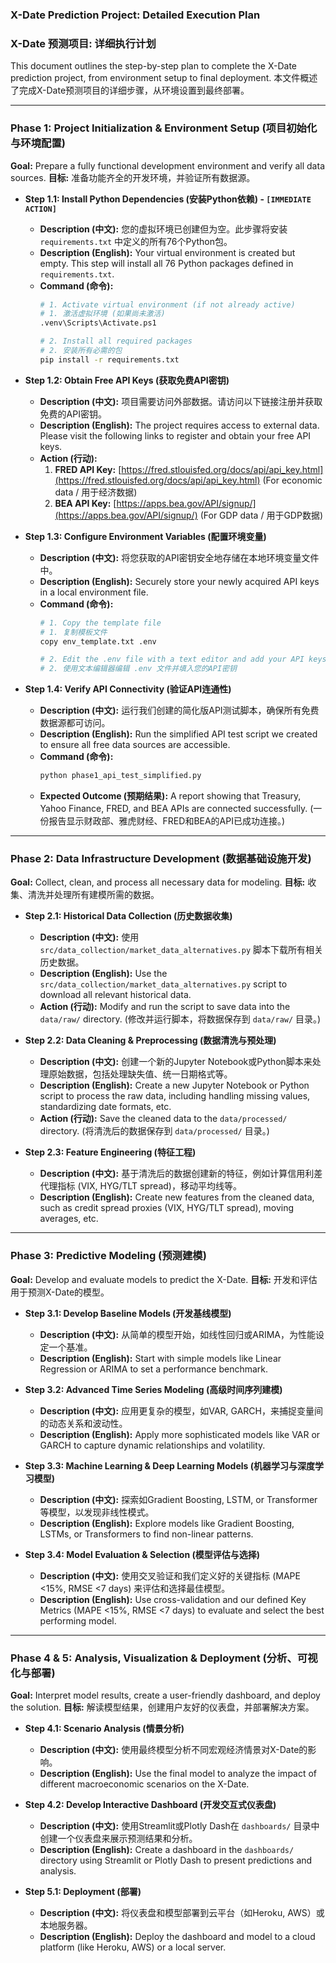 ### **X-Date Prediction Project: Detailed Execution Plan**
### **X-Date 预测项目: 详细执行计划**

This document outlines the step-by-step plan to complete the X-Date prediction project, from environment setup to final deployment.
本文件概述了完成X-Date预测项目的详细步骤，从环境设置到最终部署。

---

### **Phase 1: Project Initialization & Environment Setup (项目初始化与环境配置)**
**Goal:** Prepare a fully functional development environment and verify all data sources.
**目标:** 准备功能齐全的开发环境，并验证所有数据源。

*   **Step 1.1: Install Python Dependencies (安装Python依赖) - `[IMMEDIATE ACTION]`**
    *   **Description (中文):** 您的虚拟环境已创建但为空。此步骤将安装 `requirements.txt` 中定义的所有76个Python包。
    *   **Description (English):** Your virtual environment is created but empty. This step will install all 76 Python packages defined in `requirements.txt`.
    *   **Command (命令):**
        ```bash
        # 1. Activate virtual environment (if not already active)
        # 1. 激活虚拟环境 (如果尚未激活)
        .venv\Scripts\Activate.ps1

        # 2. Install all required packages
        # 2. 安装所有必需的包
        pip install -r requirements.txt
        ```

*   **Step 1.2: Obtain Free API Keys (获取免费API密钥)**
    *   **Description (中文):** 项目需要访问外部数据。请访问以下链接注册并获取免费的API密钥。
    *   **Description (English):** The project requires access to external data. Please visit the following links to register and obtain your free API keys.
    *   **Action (行动):**
        1.  **FRED API Key:** [https://fred.stlouisfed.org/docs/api/api_key.html](https://fred.stlouisfed.org/docs/api/api_key.html) (For economic data / 用于经济数据)
        2.  **BEA API Key:** [https://apps.bea.gov/API/signup/](https://apps.bea.gov/API/signup/) (For GDP data / 用于GDP数据)

*   **Step 1.3: Configure Environment Variables (配置环境变量)**
    *   **Description (中文):** 将您获取的API密钥安全地存储在本地环境变量文件中。
    *   **Description (English):** Securely store your newly acquired API keys in a local environment file.
    *   **Command (命令):**
        ```bash
        # 1. Copy the template file
        # 1. 复制模板文件
        copy env_template.txt .env

        # 2. Edit the .env file with a text editor and add your API keys
        # 2. 使用文本编辑器编辑 .env 文件并填入您的API密钥
        ```

*   **Step 1.4: Verify API Connectivity (验证API连通性)**
    *   **Description (中文):** 运行我们创建的简化版API测试脚本，确保所有免费数据源都可访问。
    *   **Description (English):** Run the simplified API test script we created to ensure all free data sources are accessible.
    *   **Command (命令):**
        ```bash
        python phase1_api_test_simplified.py
        ```
    *   **Expected Outcome (预期结果):** A report showing that Treasury, Yahoo Finance, FRED, and BEA APIs are connected successfully. (一份报告显示财政部、雅虎财经、FRED和BEA的API已成功连接。)

---

### **Phase 2: Data Infrastructure Development (数据基础设施开发)**
**Goal:** Collect, clean, and process all necessary data for modeling.
**目标:** 收集、清洗并处理所有建模所需的数据。

*   **Step 2.1: Historical Data Collection (历史数据收集)**
    *   **Description (中文):** 使用 `src/data_collection/market_data_alternatives.py` 脚本下载所有相关历史数据。
    *   **Description (English):** Use the `src/data_collection/market_data_alternatives.py` script to download all relevant historical data.
    *   **Action (行动):** Modify and run the script to save data into the `data/raw/` directory. (修改并运行脚本，将数据保存到 `data/raw/` 目录。)

*   **Step 2.2: Data Cleaning & Preprocessing (数据清洗与预处理)**
    *   **Description (中文):** 创建一个新的Jupyter Notebook或Python脚本来处理原始数据，包括处理缺失值、统一日期格式等。
    *   **Description (English):** Create a new Jupyter Notebook or Python script to process the raw data, including handling missing values, standardizing date formats, etc.
    *   **Action (行动):** Save the cleaned data to the `data/processed/` directory. (将清洗后的数据保存到 `data/processed/` 目录。)

*   **Step 2.3: Feature Engineering (特征工程)**
    *   **Description (中文):** 基于清洗后的数据创建新的特征，例如计算信用利差代理指标 (VIX, HYG/TLT spread)，移动平均线等。
    *   **Description (English):** Create new features from the cleaned data, such as credit spread proxies (VIX, HYG/TLT spread), moving averages, etc.

---

### **Phase 3: Predictive Modeling (预测建模)**
**Goal:** Develop and evaluate models to predict the X-Date.
**目标:** 开发和评估用于预测X-Date的模型。

*   **Step 3.1: Develop Baseline Models (开发基线模型)**
    *   **Description (中文):** 从简单的模型开始，如线性回归或ARIMA，为性能设定一个基准。
    *   **Description (English):** Start with simple models like Linear Regression or ARIMA to set a performance benchmark.

*   **Step 3.2: Advanced Time Series Modeling (高级时间序列建模)**
    *   **Description (中文):** 应用更复杂的模型，如VAR, GARCH，来捕捉变量间的动态关系和波动性。
    *   **Description (English):** Apply more sophisticated models like VAR or GARCH to capture dynamic relationships and volatility.

*   **Step 3.3: Machine Learning & Deep Learning Models (机器学习与深度学习模型)**
    *   **Description (中文):** 探索如Gradient Boosting, LSTM, or Transformer等模型，以发现非线性模式。
    *   **Description (English):** Explore models like Gradient Boosting, LSTMs, or Transformers to find non-linear patterns.

*   **Step 3.4: Model Evaluation & Selection (模型评估与选择)**
    *   **Description (中文):** 使用交叉验证和我们定义好的关键指标 (MAPE <15%, RMSE <7 days) 来评估和选择最佳模型。
    *   **Description (English):** Use cross-validation and our defined Key Metrics (MAPE <15%, RMSE <7 days) to evaluate and select the best performing model.

---

### **Phase 4 & 5: Analysis, Visualization & Deployment (分析、可视化与部署)**
**Goal:** Interpret model results, create a user-friendly dashboard, and deploy the solution.
**目标:** 解读模型结果，创建用户友好的仪表盘，并部署解决方案。

*   **Step 4.1: Scenario Analysis (情景分析)**
    *   **Description (中文):** 使用最终模型分析不同宏观经济情景对X-Date的影响。
    *   **Description (English):** Use the final model to analyze the impact of different macroeconomic scenarios on the X-Date.

*   **Step 4.2: Develop Interactive Dashboard (开发交互式仪表盘)**
    *   **Description (中文):** 使用Streamlit或Plotly Dash在 `dashboards/` 目录中创建一个仪表盘来展示预测结果和分析。
    *   **Description (English):** Create a dashboard in the `dashboards/` directory using Streamlit or Plotly Dash to present predictions and analysis.

*   **Step 5.1: Deployment (部署)**
    *   **Description (中文):** 将仪表盘和模型部署到云平台（如Heroku, AWS）或本地服务器。
    *   **Description (English):** Deploy the dashboard and model to a cloud platform (like Heroku, AWS) or a local server. 